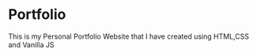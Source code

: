 # Portfolio
This is my Personal Portfolio Website that I have created using HTML,CSS and Vanilla JS
